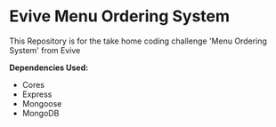 # Evive Menu Ordering System

This Repository is for the take home coding challenge 'Menu Ordering System' from Evive

**Dependencies Used:**

- Cores
- Express
- Mongoose
- MongoDB
